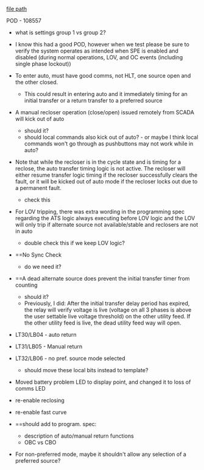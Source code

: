 
[file path](<file:///C:\Users\jnetherton\G&W Electric Co\US-PowerGridAutomation - Documents\_Lazer\125287 - West River Electric>)

POD - 108557
- what is settings group 1 vs group 2?

- I know this had a good POD, however when we test please be sure to verify the system operates as intended when SPE is enabled and disabled (during normal operations, LOV, and OC events (including single phase lockout))
- To enter auto, must have good comms, not HLT, one source open and the other closed.
	- This could result in entering auto and it immediately timing for an initial transfer or a return transfer to a preferred source
- A manual recloser operation (close/open) issued remotely from SCADA will kick out of auto
	- should it?
	- should local commands also kick out of auto? - or maybe I think local commands won't go through as pushbuttons may not work while in auto?
- Note that while the recloser is in the cycle state and is timing for a reclose, the auto transfer timing logic is not active. The recloser will either resume transfer logic timing if the recloser successfully clears the fault, or it will be kicked out of auto mode if the recloser locks out due to a permanent fault.
	- check this
- For LOV tripping, there was extra wording in the programming spec regarding the ATS logic always executing before LOV logic and the LOV will only trip if alternate source not available/stable and reclosers are not in auto
	- double check this if we keep LOV logic?
- ==No Sync Check
	- do we need it?
- ==A dead alternate source does prevent the initial transfer timer from counting
	- should it?
	- Previously, I did: After the initial transfer delay period has expired, the relay will verify voltage is live (voltage on all 3 phases is above the user settable live voltage threshold) on the other utility feed. If the other utility feed is live, the dead utility feed way will open.
- LT30/LB04 - auto return
- LT31/LB05 - Manual return
- LT32/LB06 - no pref. source mode selected
	- should move these local bits instead to template?
- Moved battery problem LED to display point, and changed it to loss of comms LED
- re-enable reclosing
- re-enable fast curve
- ==should add to program. spec:
	- description of auto/manual return functions
	- OBC vs CBO
- For non-preferred mode, maybe it shouldn't allow any selection of a preferred source?